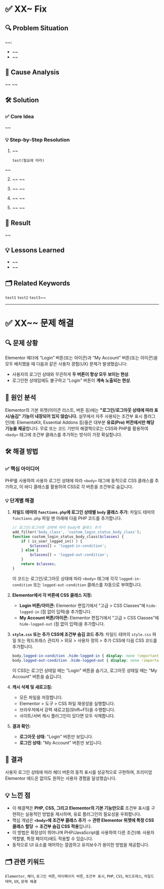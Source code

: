 
# ✅ XX~ Fix

## 🔍 Problem Situation

~~:

-   ~~
-   ~~

## 📌 Cause Analysis

~~
~~

## 🛠 Solution

### ✅ Core Idea

~~

### 💡 Step-by-Step Resolution

1.  ~~

    ```plaintext
	test(필요에 따라)
    ```
~~

2.  ~~
~~

3.  ~~
~~

4.  ~~
~~

5.  ~~
~~

## 🎯 Result

~~

## 💡 Lessons Learned

- ~~
- ~~

## 🗂 Related Keywords

`test1` `test2` `test3`~~

---

# ✅ XX~~ 문제 해결

## 🔍 문제 상황

Elementor 헤더에 “Login” 버튼(또는 아이콘)과 “My Account” 버튼(또는 아이콘)을 모두 배치했을 때 다음과 같은 사용자 경험(UX) 문제가 발생했습니다:

-   사용자의 로그인 상태와 무관하게 **두 버튼이 항상 모두 보이는 현상**.
-   로그인한 상태임에도 불구하고 "Login" 버튼이 **계속 노출되는 현상**.

## 📌 원인 분석

Elementor의 기본 위젯(아이콘 리스트, 버튼 등)에는 **"로그인/로그아웃 상태에 따라 표시/숨김" 기능이 내장되어 있지 않습니다.** 실무에서 자주 사용되는 조건부 표시 플러그인(예: ElementsKit, Essential Addons 등)들은 대부분 **유료(Pro) 버전에서만 해당 기능을 제공**합니다. 무료 또는 코드 기반의 해결책으로는 CSS와 PHP를 활용하여 `<body>` 태그에 조건부 클래스를 추가하는 방식이 가장 확실합니다.

## 🛠 해결 방법

### ✅ 핵심 아이디어

PHP를 사용하여 사용자 로그인 상태에 따라 `<body>` 태그에 동적으로 CSS 클래스를 추가하고, 이 바디 클래스를 활용하여 CSS로 각 버튼을 조건부로 숨깁니다.

### 💡 단계별 해결

1.  **차일드 테마의 `functions.php`에 로그인 상태별 `body` 클래스 추가:**
    차일드 테마의 `functions.php` 파일 맨 아래에 다음 PHP 코드를 추가합니다.

    ```php
    // 로그인/로그아웃 상태에 따라 body에 클래스 추가
    add_filter('body_class', 'custom_login_status_body_class');
    function custom_login_status_body_class($classes) {
        if ( is_user_logged_in() ) {
            $classes[] = 'logged-in-condition';
        } else {
            $classes[] = 'logged-out-condition';
        }
        return $classes;
    }
    ```
    이 코드는 로그인/로그아웃 상태에 따라 `<body>` 태그에 각각 `logged-in-condition` 또는 `logged-out-condition` 클래스를 자동으로 부여합니다.

2.  **Elementor에서 각 버튼에 CSS 클래스 지정:**
    * **Login 버튼/아이콘:** Elementor 편집기에서 "고급 > CSS Classes"에 `hide-logged-in` (점 없이 입력)을 추가합니다.
    * **My Account 버튼/아이콘:** Elementor 편집기에서 "고급 > CSS Classes"에 `hide-logged-out` (점 없이 입력)을 추가합니다.

3.  **`style.css` 또는 추가 CSS에 조건부 숨김 코드 추가:**
    차일드 테마의 `style.css` 파일 또는 워드프레스 관리자 > 외모 > 사용자 정의 > 추가 CSS에 다음 CSS 코드를 추가합니다.

    ```css
    body.logged-in-condition .hide-logged-in { display: none !important; }
    body.logged-out-condition .hide-logged-out { display: none !important; }
    ```
    이 CSS는 로그인 상태일 때는 "Login" 버튼을 숨기고, 로그아웃 상태일 때는 "My Account" 버튼을 숨깁니다.

4.  **캐시 삭제 및 새로고침:**
    * 모든 파일을 저장합니다.
    * Elementor > 도구 > CSS 파일 재생성을 실행합니다.
    * 브라우저에서 강력 새로고침(Shift+F5)을 수행합니다.
    * 사이트/서버 캐시 플러그인이 있다면 모두 삭제합니다.

5.  **결과 확인:**
    * **로그아웃 상태:** "Login" 버튼만 보입니다.
    * **로그인 상태:** "My Account" 버튼만 보입니다.

## 🎯 결과

사용자 로그인 상태에 따라 헤더 버튼의 동적 표시를 성공적으로 구현하여, 프리미엄 Elementor 애드온 없이도 원하는 사용자 경험을 달성했습니다.

## 💡 느낀 점

-   이 해결책은 **PHP, CSS, 그리고 Elementor의 기본 기능만으로** 조건부 표시를 구현하는 실용적인 방법을 제시하며, 유료 플러그인의 필요성을 우회합니다.
-   핵심 개념은 **`<body>`에 조건부 클래스 추가** → **관련 Elementor 위젯에 특정 CSS 클래스 할당** → **조건부 숨김 CSS 적용**입니다.
-   이 방법은 확장성이 뛰어나며 PHP/JavaScript를 사용하여 다른 조건(예: 사용자 역할별, 특정 페이지)에도 적용할 수 있습니다.
-   동적으로 UI 요소를 제어하는 깔끔하고 유지보수가 용이한 방법을 제공합니다.

## 🗂 관련 키워드
`Elementor`, `헤더`, `로그인 버튼`, `마이페이지 버튼`, `조건부 표시`, `PHP`, `CSS`, `워드프레스`, `차일드 테마`, `UX`, `문제 해결`
